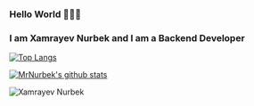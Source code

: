 ### Hello World 👋👋👋

### I am Xamrayev Nurbek and I am a Backend Developer 


[website]: https://github.com/MrNurbek
[![Top Langs](https://github-readme-stats.vercel.app/api/top-langs/?username=MrNurbek&layout=compact&theme=radical&title_color=0366d6)](https://github.com/anuraghazra/github-readme-stats)

[![MrNurbek's github stats](https://github-readme-stats.vercel.app/api?username=Muhiddin1408&count_private=true&include_all_commits&show_icons=true&theme=radical&title_color=0366d6)](https://github.com/anuraghazra/github-readme-stats)

<p align="left"> <img src="https://komarev.com/ghpvc/?username=MrNurbek&color=brightgreen" alt="Xamrayev Nurbek"/> </p>
